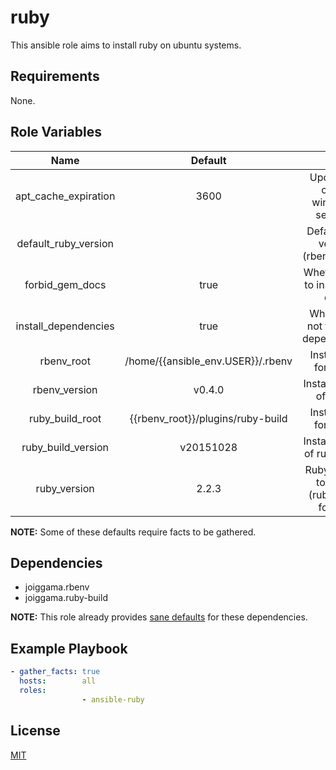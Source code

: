 ruby
=========

This ansible role aims to install ruby on ubuntu systems.

Requirements
------------

None.

Role Variables
--------------

| Name                 | Default                           |                                             |
|:--------------------:|:---------------------------------:|:-------------------------------------------:|
| apt_cache_expiration | 3600                              | Update apt cache window in seconds          |
| default_ruby_version |                                   | Default ruby version (rbenv global)         |
| forbid_gem_docs      | true                              | Wheter or not to install gem docs           |
| install_dependencies | true                              | Whether or not to install dependencies      |
| rbenv_root           | /home/{{ansible_env.USER}}/.rbenv | Install path for rbenv                      |
| rbenv_version        | v0.4.0                            | Install version of rbenv                    |
| ruby_build_root      | {{rbenv_root}}/plugins/ruby-build | Install path for rbenv                      |
| ruby_build_version   | v20151028                         | Install version of ruby-build               |
| ruby_version         | 2.2.3                             | Ruby version to install (ruby-build format) |

**NOTE:** Some of these defaults require facts to be gathered.

Dependencies
------------

- joiggama.rbenv
- joiggama.ruby-build

**NOTE:** This role already provides [sane defaults](#role-variables) for these dependencies.

Example Playbook
----------------

```yml
- gather_facts: true
  hosts:        all
  roles:
                - ansible-ruby
```

License
-------

[MIT](LICENSE.md)
